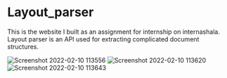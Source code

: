 # Layout_parser
This is the website I  built as an assignment for internship on internashala.
Layout parser is an API used for extracting complicated document structures.

![Screenshot 2022-02-10 113556](https://user-images.githubusercontent.com/88674338/153348415-d160072f-2b6f-4fe3-af7f-b2e7e0545f4e.png)
![Screenshot 2022-02-10 113620](https://user-images.githubusercontent.com/88674338/153348483-37d3761b-ba93-4973-b48e-91b8147e727b.png)
![Screenshot 2022-02-10 113643](https://user-images.githubusercontent.com/88674338/153348492-5857f160-cad4-472c-bfab-0b1c88a05d91.png)

